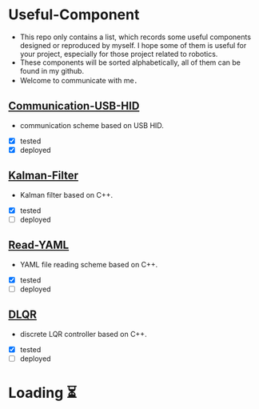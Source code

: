 # Useful-Component
* This repo only contains a list, which records some useful components designed or reproduced by myself. I hope some of them is useful for your project,
 especially for those project related to robotics.     
* These components will be sorted alphabetically, all of them can be found in my github.
* Welcome to communicate with me．　　　　　
## [Communication-USB-HID](https://github.com/Technician13/Communication-USB-HID)
* communication scheme based on USB HID.         

- [x] tested      
- [x] deployed

## [Kalman-Filter](https://github.com/Technician13/Kalman-Filter)    
* Kalman filter based on C++.

- [x] tested      
- [ ] deployed

## [Read-YAML](https://github.com/Technician13/Read-YAML)    
* YAML file reading scheme based on C++.

- [x] tested      
- [ ] deployed

## [DLQR](https://github.com/Technician13/DLQR)    
* discrete LQR controller based on C++.

- [x] tested      
- [ ] deployed

# Loading   :hourglass_flowing_sand:   
